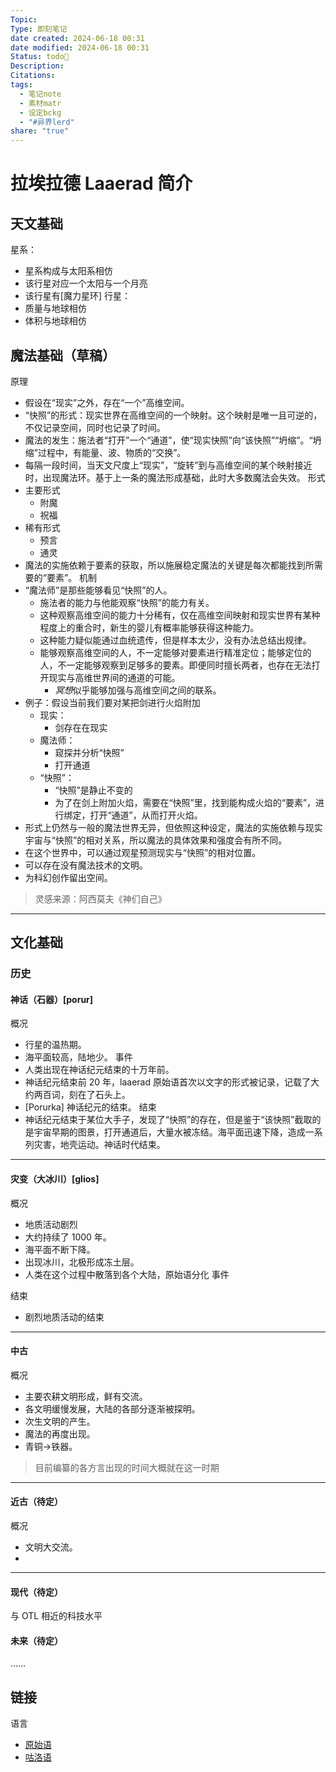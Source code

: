 ```yaml
---
Topic: 
Type: 即刻笔记
date created: 2024-06-18 00:31
date modified: 2024-06-18 00:31
Status: todo🌱
Description: 
Citations: 
tags:
  - 笔记note
  - 素材matr
  - 设定bckg
  - "#异界lerd"
share: "true"
---
```

# 拉埃拉德 Laaerad 简介
## 天文基础
星系：
- 星系构成与太阳系相仿
- 该行星对应一个太阳与一个月亮
- 该行星有[魔力星环]
行星：
- 质量与地球相仿
- 体积与地球相仿

## 魔法基础（草稿）
原理
- 假设在“现实”之外，存在“一个”高维空间。
- “快照”的形式：现实世界在高维空间的一个映射。这个映射是唯一且可逆的，不仅记录空间，同时也记录了时间。
- 魔法的发生：施法者“打开”一个“通道”，使“现实快照”向“该快照”“坍缩”。“坍缩”过程中，有能量、波、物质的“交换”。
- 每隔一段时间，当天文尺度上“现实”，“旋转”到与高维空间的某个映射接近时，出现魔法环。基于上一条的魔法形成基础，此时大多数魔法会失效。
形式
- 主要形式
	- 附魔
	- 祝福
- 稀有形式
	- 预言
	- 通灵
- 魔法的实施依赖于要素的获取，所以施展稳定魔法的关键是每次都能找到所需要的“要素”。
机制
- “魔法师”是那些能够看见“快照”的人。
	- 施法者的能力与他能观察“快照”的能力有关。
	- 这种观察高维空间的能力十分稀有，仅在高维空间映射和现实世界有某种程度上的重合时，新生的婴儿有概率能够获得这种能力。
	- 这种能力疑似能通过血统遗传，但是样本太少，没有办法总结出规律。
	- 能够观察高维空间的人，不一定能够对要素进行精准定位；能够定位的人，不一定能够观察到足够多的要素。即便同时擅长两者，也存在无法打开现实与高维世界间的通道的可能。
		- *冥想*似乎能够加强与高维空间之间的联系。
- 例子：假设当前我们要对某把剑进行火焰附加
	- 现实：
		- 剑存在在现实
	- 魔法师：
		- 窥探并分析“快照”
		- 打开通道
	- “快照”：
		- “快照”是静止不变的
		- 为了在剑上附加火焰，需要在“快照”里，找到能构成火焰的“要素”，进行绑定，打开“通道”，从而打开火焰。
- 形式上仍然与一般的魔法世界无异，但依照这种设定，魔法的实施依赖与现实宇宙与“快照”的相对关系，所以魔法的具体效果和强度会有所不同。
- 在这个世界中，可以通过观星预测现实与“快照”的相对位置。
- 可以存在没有魔法技术的文明。
- 为科幻创作留出空间。
> 灵感来源：阿西莫夫《神们自己》
---
## 文化基础
### 历史
#### 神话（石器）[porur]
概况
- 行星的温热期。
- 海平面较高，陆地少。
事件
- 人类出现在神话纪元结束的十万年前。
- 神话纪元结束前 20 年，laaerad 原始语首次以文字的形式被记录，记载了大约两百词，刻在了石头上。
- [Porurka] 神话纪元的结束。
结束
- 神话纪元结束于某位大手子，发现了“快照”的存在，但是鉴于“该快照”截取的是宇宙早期的图景，打开通道后，大量水被冻结。海平面迅速下降，造成一系列灾害，地壳运动。神话时代结束。
---
#### 灾变（大冰川）[glios]
概况
- 地质活动剧烈
- 大约持续了 1000 年。
- 海平面不断下降。
- 出现冰川，北极形成冻土层。
- 人类在这个过程中散落到各个大陆，原始语分化
事件

结束 
- 剧烈地质活动的结束
--- 
#### 中古
概况
- 主要农耕文明形成，鲜有交流。
- 各文明缓慢发展，大陆的各部分逐渐被探明。
- 次生文明的产生。
- 魔法的再度出现。
- 青铜->铁器。
> 目前编纂的各方言出现的时间大概就在这一时期
---
#### 近古（待定）
概况
- 文明大交流。
- 
---

#### 现代（待定）
与 OTL 相近的科技水平
#### 未来（待定）
……
## 链接
语言
- [原始语](%E5%8E%9F%E5%A7%8B%E8%AF%AD.md)
- [咕洛语](%E5%92%95%E6%B4%9B%E8%AF%AD.md)
